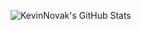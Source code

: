 ![KevinNovak's GitHub Stats](https://github-readme-stats.vercel.app/api?username=KevinNovak&count_private=true&hide=issues&show_icons=true)